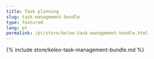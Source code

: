 ```yaml
---
title: Task planning
slug: task-management-bundle
type: featured
lang: pt
permalink: /pt/store/keleo-task-management-bundle.html
---
```


{% include store/keleo-task-management-bundle.md %}
